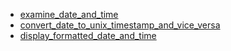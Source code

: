 - [examine_date_and_time](examine_date_and_time/README.md)
- [convert_date_to_unix_timestamp_and_vice_versa](convert_date_to_unix_timestamp_and_vice_versa/README.md)
- [display_formatted_date_and_time](display_formatted_date_and_time/README.md)
